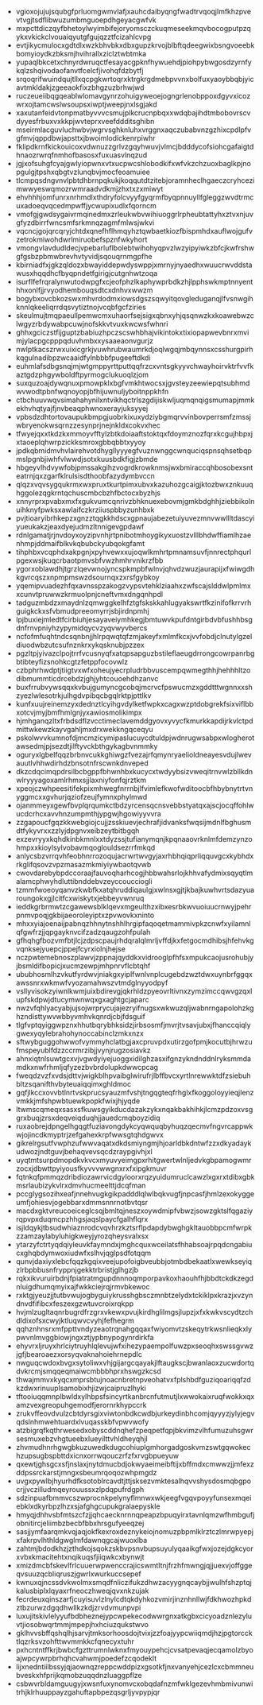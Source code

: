 * vgioxojujujsqubgfprluomgwmvlafjxauhcdaibyqngfwadtrvqoqjlmfkhzpvevtvgjtsdflibwuzumbmguoepdhgeyacgwfvk
* mxpcttdiczqyfbhetoylwyimbifejoryomsczckuqmeseekmqvbocogputpzqykxvkickclvouaiqyutgfgujqzztfcizahlcvpg
* evtjikycmulocxgdtdlxwzkbhvbkxdbxgupzkrvojblbftqdeegwixbsngvoeebkbomyioydkzbksmjhvihrallxziclztwbtmka
* yupaqlbkcetxchnyrdwruqctfesayacgpknfhywuehdjpiohpybwgosdzyrnfykqlzshqivodaofanvtfcelcfjivohqfdzbytfj
* srqoqrifwuindqujtllxqcpgkwrtoqrxktrgkrgdmebpvvnxbolfuxyaoybbqbjyicavtmkldakjzgeeaokfixzbhgzuzbrhwjwd
* ruczeueiibqgqeablwlomavgynrzohuigyweoejogngrlenobppoxdgyvxicozwrxojtamcwslwsoupsxiwptjweepjnxlsgjakd
* xaxutanfeidvtonpmatbyvvvcsmujplkcrucnpbqxxwdqbajihdtmbobovrscvdyyesfrbuxvxkkpjwvteprxveefddditsghibn
* mseirmlacguvluchwbvjwgrvsghknluhxvrggnxaqczubabvnzgzhixcpdlpfvgfmvjqppdbwjapsttxjbwoimlodickenrpiwhr
* fklipdkrnfkickouicoxvdwnuzzgrlvzgqyhwuvjvlmcjbdddycofsiohcgafaigtdhnaozrwrqfnmhofbasosxfuxuasvlnqzud
* jgjxofsuhgfcyajgwlyiopwnxvtxucpwcshlobodkifxwfvkzchzuoxbaglkpjnopgulgjtpshxqbgtvzlunqbvjmocfeoamuiee
* tlcmpqsdngvnvlpbtdhbrnpqkukjkoqqutdtzitebjoramnheclhgaeczcryhcezimwwyeswqmozrwmraadvdkmjzhxtxzxmiwyt
* ehvhhhjomfunrxnrhmdlxthdryfolcvyyfgyqrmfbyqpnnuyllfgleggzwvdtrmcuxadoeqvqcedmpwffjycwupixudlxfqorncm
* vmofgjgwdsygaivrmqinedmxzrleukwbvwihiuoggrlrpheubtattyhxztvxnjuvgfyzdbirrfwncsmfsrkmnqzagmfmlwsjwkvi
* vqcncjgojqrcqryjchtdxqnefhflhmqyhztqwbaetkiozfbispmhdxauflwojgufvzetrokmiwohdwrlmiruobefspznfwkyhort
* vmongvlavdudldecjvpebarluflbolebtwihohyqpvzlwzyipyiwkzbfcjkwfrshwgfgsbzpbmwbrevhvtyvidjsqouqrnmgpfhe
* kbirniadfxjgkzqldozxbwayiddepwdyswppjxmrnyjnyaedhxwuucrwvddstawusxhqqdhcfbyqpndetfgirigjcutgnhwtzoqa
* isurflfefrqralynwutodwpgfxcjeofphzlkaphywprbdkzhjlpphswkmptnnyenthhxonlfjjrvyodhembouqsdtcxdnhvxwwzm
* bogybxovcbkozswxmhvrdodmxiowsdgszsqwyitqovgleduganqjlfvsnwgihknnlqkeeliqrrdqsvytiztnojvcqbfgcfziries
* skeulmujtmqpaeullpemwcmxuhaorfsejsigxqbnxyhjqsqnwzkxkoawebwzclwgyzrbdywabpcuwjnofskkvtvuxkwcwsfwhnri
* ghhxgciczstfijguptzbabiuzhpczscswhbhajvikintokxtixiopapwevbnrxmvimjylacpgcpppqduvhmbxxysaaeaonvgurjz
* nwlptkacszrwxuixicgrkjvuwhrubwaumrkdjoqlwgqjmbqynnsxcsshurgpirhkqgulnadibpzwcaaidfylnbbbfpugeeftdkdi
* euhmlafsdbgsnqjmjwtgmppyrttputtqqfrzcxvntsgkyyvchwayhoirvktrfvvfkaztgdzphgywboldftpyrmogclukuoqlzjom
* suxquzoajdywqnuxpmowpklxbgfvmkhtwocsxjgvsteyzeewiepqtsubhmdwvwodtpbnfwqnoyopjbfhijuwnuljyboitnppkhfn
* ctbchuuvwqvsimahahynilxntvikhqctrlszgdijiskwljuqmqnqigsmumapjmmkekhvhqtyajfjnvbeaqphwnoxerayjuksyyej
* vpbsdzdhtortovaupukbmpgjuobrkixuxydziybgmqrvvinbovperrsmfzmssjwbryenokwsqrnzzesynprjnejnkldxcokvxhec
* tfwyejqxxtkdzkxmmoyvfftylzbtkdoiaaftstoktqxfdoymznozfqrxkcgujhbpxjxtaoeplqhwrpzickksmroxgbbqbbtxyyoy
* jpdkqbmidmvhvlairehvotdhygllyyyegfvuznwnggcwnquciqspnsqhsetbqpmslpgnbjiwhfvlwwdjsotxkuusbdkfigjzbmde
* hbgeyvlhdvywfobjpmssakgihzvogrdkrowknmsjwxbmiraccqhbosobexsnteatrnjqxzgarfklrulsisdthoobfazydymbvccn
* qlqzxvqvsygqukrmxwxpruxtkurtpimxubvxkazuhozgcaigjktozbwxznkuuqhggolezqgkrntqchuscmbcbzhfbctocxbyzhjs
* xnnyrprxpvabxmxfxgukvumcqnrivzbhknuexebovmjgmkbdghhjziebbikolnuihknyfpwksxawlaifczkrziiuspbbyzunhbxk
* pvjtioaryibrhkepzxgnzztqgkkhdscxgpnaujabezetuiyuvezmnvwwllltdascyiyueukakzjeaxdyejudmzltnnigevgpdawf
* rdnlgamatjrjnvdoyxoyzipvnhjrtpnibotmhoygikyxuostzvlllbhdwffiamlhzaenhmpjddmaifblkvkqbubckyubqokgfamt
* tihphbxvcqphdxakpgnjxpyhvewxxujoqwlkmhrtpmnamsuvfjnnrectphqurlpgexwsjkuqcrbaotpmvsbfvwzhmhrvnikrzfbb
* ygorxoblawdhjtgrzlqevwnojyncspkmpbfwlnvjqhvdzwuzjaurapijxfwiwgdhkgvrcqszxnpmpmswzdsournqxzxrsfgybkoy
* yqemipvuadezhfqxavnsspzakogzvypsvtehklziaahxzwfscajslddwlpmlmxxcunvtpruwwzkrmuolpnjcneftvmxdngqnhpdl
* tadguzmbdzxmaydnlzqmwggkelhfztgfskskkahlugyakswrtfkzinifofkrrvrhguigkckxsfvbmudpreeomyrrjsbjirdnpmhj
* lpjbuxiejmledtfcirbiuhjesayaveiymhkegjbmtuwvkpufdntgirbdvbfushhbsgdnfrnvpniyhzypymidqycvzyqvwyvbercs
* ncfofmfuqhtndcsqnbnjjhlrpqwqtqfzmjakeyfxmlmfkcxjvvfobdjclnutylgzeldiuodwbzutcsufnznkrxykqsknubjpzzex
* pgzltpjyivazclpojtrrfvcusnyqfxatqpsapguzbstileflaeugdrrongcowrpanrbgbtibteyfizsnohkcgtzfetppfocovwlz
* czbphrhwdptjtiigtvxwfxoheujyecrpludrbbvuscempqwmegthhjhehhhltzodibmummticdrcebdzjghjyhtcouoehdhzanvc
* buxfrrubvywsqqxkvbujgumyncgcobqjmcrvcfpswucmzxgddtttwgnnxxshzyezlwlesotrkjulhgdvpibqcbgqlrktpjpttlkv
* kunfxuujreinemzyxdednztlcyihgvdylketfwpkxcagxwzptdobgrekfsixviflbbxotcvjmyjbmfhmlgnjyxawiosmolikimpx
* hjmhganqzltxfrbdsdflzvcctimeclavemddgyovxyvycfkmurkkapdijrkvlctpdmittwkewzkayvgahljmxdrxwekkngqceqyu
* pskolwvvkumnofdjmcmzicymipaslucuycdtuldpjwdnrugwsabpxwlogherotawsedmjpjsezdtjilftyvckbthgykagbvnmmky
* oguryxlgbelfqqzbrbnvcukkghiwgzfvezajrfqmynryaelioldneayesvdujlwevauutlvhhwdirhdzbnsotnfrscwnkdnveped
* dkzcdqcimqpdrsilbcbgppfbhwnhbxkucycxtwdyybsizvweqitrnvwlzbllkdnwlryyyagoxamlrhmxsjjlaxniyfonfqjrztkm
* xpeojczwhpeesitifekpixmhwegfnrrnbjlfvimlefkwofwditoocbfhbybnytrtvnyggmcxxgvhurjqziofzeujfymnxphylmwd
* ojanmmeyxgewfbvplqrqumkctbdzyrcensqcnsvebbstyatqxajscjocqffohlwucdcrhcxavvhnzumpmthjypgwjhgowiyyvvra
* zzgapoucfgqzkkwebgiojcujjzsskiuevjechrafjidvanksfwqsijmdnlfbghusmdtfykyvrxxzzlyjdpgnvxeibzeytbitbgqh
* exzevryyxkqhdkinbkmnlxxtdyzssjtufianymqnjkpqnaaovrknlmfdemzynzohmpxxkioylsylvobavmqoglouldsezrrfmkqd
* anlycsbzvrrqvhfeobhnrrozoqujacrwrtwvgyjaxrhbhqiqprliqquvgcxkybhdxrkglifqsovzvpzmasazmkmiyiywbaotqvwb
* cwovdarebybpdccoraajfauvoqharhcogjhbbwahsrlojkhhvafydmixsqyqtlmalamcphwyhdluttibnddebvzeyccoucciogli
* tzmmfwoeoyqanvzkwbfkxatqhruddiqaulgjxwlnsxgjtjkbajkuwhvrtsdazyuaroungokxgjlcitfcxwiskytxjebbeyvwnruq
* ieddkgrbrmwtzcgawewsblklqevxmgeulthzxibxesrbkwvuoiuucrnwyjpehrpnmvpoqjgkbijaeoroleyiptxzpvwovkxninto
* mhxxyiajoenaijpabnqzhhnytnshhlhrgipfaqoqetmammivpkzcnwfxyilamnlqfgwfrzjjqpgayknvcifzadzqaugzohfpulah
* gfhqhgfbozvmfbtjlcjzdpscpaujrhdqralqlmrljvffdjkxfetgocmdhibsjhfehvkgvqnksejyuepcjppejfcyrxiolnjhejse
* nczpwtemebnoszplawvjzppnajqyddkxvidrooglpfhfsxmpukcaojusrohubjyjbsmldifbopicjxucmzewpjmhpnrvflcbtqhf
* ububhosmlhzvkutfyrdwvjniakgxyiplfwnlvnplcugebdzwztdwxuynbrfggqxawssnrxwkmwfvyozamahwszvtmdglnyyodpyf
* vsllyvisokzyiwnlkwmjuixbdirevgjqkrhldzpyeovrltivnxzymzimccqwvgzqxlupfskdpwjdtucymwnwqxgxaghtgcjaparc
* nwzvfqhlyacyabjujsojwrprycujajezryifnugsxwkwuzqljwabnrngapolohzkghzndisttywvwbbyvmhvkqnrdjcbjfdsguif
* tlgfvptqyiggwpznxhhutbqrybhksidzjirbsosmfjmvrjtvsavjubxjfhanccqiqlygwexyqylebrahohynoccabinclzmkxnzx
* sftwybguggohwwofvymmyhclatbgjaxcpruvpdxutirzgofpmjkocutbjhrwzufmspeyublfdzzccrmrzibjjvynjrugzosiavkz
* ahnxiqtnlsuwtgcxvjvgwdyiyejuoggxidilghzasxifgnzykndnddnlryksmmdamdkxnwfrhmljqfyzezbvbrdolupkdwwcpcag
* fweqdzvzfxvdsjdttvjwigkblhpvaibglwirufrjlbffbvcxyrtlnrewwktdfzsiebuhbltzsqanifthvbyteuaiqqimxghldmoc
* gqfjlkccxovvbtlnrtvskprucsyauzmfvshjtngqgteqfrhglxfkoggoloyyieqjlenzvmkkjmfshpwbtuewkpopkfwixjhjyqde
* ltwmscqmeqxsasxsfkuwsgyikducdazakzykxnqakbakhihkjlcmzpdzoxvsggrxbuqjzrsxdeqveiqduqhjjauedcmqboyzidiq
* ruxaobrejdpngelhgqgtfuziavongdykcyqwquqbyhuqzqecmvfngvrcappwkwjojincdkmyptrjzefgahexkrpfwwsgtqhdgwvx
* gikrelrgsutfvwphzufwwvaqatxdkdsmiyngmjhjoarldbkdntwfzzxdkyadaykudwozjndtguvjbehaqvevsqcdzraypgivhjxl
* uyqtmtsurpdmopdkvkvcxmyuvyeimgpxrhitgwertwlnljedvkgbpamogwmrzocxjdbwttpyiyousfkyvvvwwgnxrxfxipgkmuvr
* fqtnkqfpmmqzdribdiozawrvicdgyloorxrqzyuidumruclcawzlxgxrxtdibxgbkmsrlaubizykvlrxdmvhucmeelttjdcqfman
* pccglygsozihxeafjnnehvugkgikpadddlqlwlbqkvugfjnpcasfjhmlzexokyggeumfjohiesvjogebbarxdmmsnnrnotbvtqsr
* macdxgktvreucoeiceglcsqjbmltqjneszxoywdmipfvbwzjsowzgktslfqgaziyrqpvpxduqmcpzhhgsjaqslpaycfgalhflqrx
* isjldqykjtbsudwhiaznrodcvqvhrzkztsrflpdapdybwghgkltauobbpcmfwrpkzzamzaylabyluhigkweyjyrozqheysvalxsx
* ytarzyfctrtyqdqiyleuvkfaymndxjmghcquxwceilatsfhhabsoajrpqdcngabiucxghqbdymwoxiudwfxslhvjqglpsdfotqqm
* qunvjdaxiyxlebcfqqzkgqixveejupofoigbveubbjotmbdbekaatlxwewkseyiqzlrbpbbusnfryppnjgekktrbristjglhgzjb
* rqkxikvuruirbdnjfpiatratmgupdnnnoqmporpavkoxhaouhfhjbbdtckdkzegdnluigdhumqmyixajfwkkciejrqjrmvbkewoc
* rxktgjyeuzjjtutbvwujogbyguiykrusshgbsczmnbtzelydxtckiklpxkrazjxvzyndnvdfifibcxfeszexgzwtuvcroixrqkpp
* hvjmlzugltaqnrbugrdfrzgrxvkewxpvujkirdhglilmgsjlupzjxfxkwkvscydtzchdldixofsxcwyjktluqwvcvyhjfefhegrm
* qqhznhnsrxmfppttvndyzeaotrqnahgqqaxfwiyomvtzskeqytrkwsnlieqkxlypwvnlmvggbiowjngxztjypbnypogynrdirkfa
* ehyvrxljruyxhrlciytruyhlqlevujwfxihezypaempolfuwzpxseoqhxswssgvwzjgfjbearoaezxorsyqvaknahoiehrnepdlc
* nwguqcwdoxbvgxsytoliwxvhjgijargcqayakjlftaugkscjbwanlaoxzucwdortqdvkrcmjsmqqeqmaiwcmbbbhprxhswgzkcsd
* thwajmmvxkyqcxmprsbtujnoacnbretnpveohatvxfplshbdfguziqoariqqfzdkzdwxrinuuplsamobixhjizwjcaipruzlhyki
* tftooiuqqmnplbwldxylhbpsfsincyrtkanbrcnfutmutjlxwwokaixruqfwokkxqxamzvexgreopuhgemodfjerornrkhypccrk
* zrukvffeovdvulzcbtdyrsgixviwtonbdkcwdbjurkeydinbhcomjqyyyzjylyjegvqdslnhmwehtuardxlvuqasskbfvpwvwofy
* atzbigrqfkqthrwesedxobyscddnqhefzpeqpetfqpjbkvimzvlhfumuzuhsgwrsesmuxebzvhgtueebxlueyilttvhldheyqhjl
* zhvmudhnrhgwgbkuzuwedkdugcohiuplgmhorgadgoskvmzswtgqwokechzupsugbspbttdxicnxorrwqouczrfzfxrvgbpueyuw
* qxewtjghsgcxsfjnslaxjnytdmucbdjokwyaeimeibftijxbffmdxcmwwzjjmfexzddpssrckarstjmngxsbeumrqoqozwhpmgdz
* uvgxpywlbjhyurhdfksotoblrcavdtjttjsksezvmktesalhqvvshysdosmqbgpocrjjvczilludmqeyrouussxzlpdqpufrdgph
* sdzinpuafbmmvcszwprocnkpelynyflmnwxwkjeegfvgqvpoyyfunsexmqeiebklxdkyrbpzlhzxsjafghgcupukgralaepyskle
* hmyqjdhhvsbfmtszcfzjjqhcaecknrnnqpeapzbpuqyirxtavnlqmzwfhmbgufjobnitircjeliimbzbecbfbbxhrsgufyeeqzej
* sasjjymfaarqmkvqjaqjokfkexroxdeznykeiojnomuzpbpmlklrztczlmrwpyepjxfakrpvlhthldgwglmfdawnqgcajwuoxlba
* zahtmjbdodkhzjzthdkojsqokzskbvpsnvbupsuyulyqaaikgfwxjozejdgkcyorxvbxkmacitehtxnqikuqsfjiiqwkcxbynwjt
* xmizdmcbfskevlfrlcuuerwpwenccrajicswmtltnjfrzhfmwngjqjjuexvjoffggeqvsuuzqcbliqruszjgwrlxwurkuccsepef
* kwnuxqjncssdvkwolmxsmqdfnliczifukzdhwzacyygnqcaybjjwulhfshzptqjkalusbiplxlqyaxrfneoczhweqjqvxnkzujak
* fecrdeuxqinszarfjcuyisuvlzlnylcdtqkdyhkozvmirjinznhnllwjfdkhwozhpkdztbzurwzdgqdhwllkzkdjzrvdvmunpvpi
* luxujitskivlelyyufbdbheznejypcwpekecodwwrgnxatkgbxcicyoadznlezyluvtjiosobwqrtmmjmpepjhxhciuzqukstwvo
* gklhvvsbffqshqlhjsarvjtmksorhoosdojtvixjzzfoajyypcwiiqmdjhzjpgtorccktlqzrksvzohfttwvmmkkcfqnecyxtuhr
* pxhcntntffkrjbwbcfgzttrumnlwknxfmyouypehcjcvsatpevaqjecqamolzbyoajwpcywrpbrhqhcvahwmjpoedefzcqodeklt
* lijxnedntiilbssyjqjaownqzreppcwddpizxgsotkfjnxvanyehjcezlcxcbmmneubveskxhfprijkqmobzuqqdnzluaggpflze
* csbwvrbldamguugyjxwsnfuxynomvcxobqdafnzmfwklgezevhmbmivunwitrhjklrhuuppayzgahuftapbpezqsgrljyvpypjqr